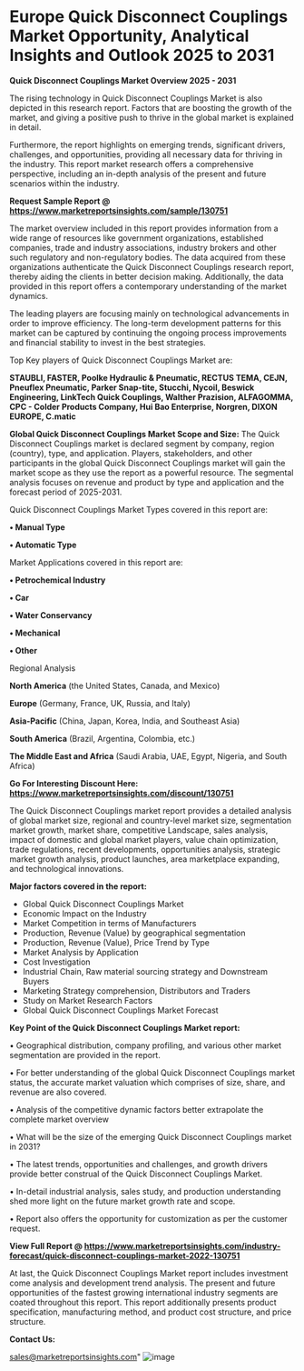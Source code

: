 # Europe Quick Disconnect Couplings Market Opportunity, Analytical Insights and Outlook 2025 to 2031

<Strong> Quick Disconnect Couplings Market Overview 2025 - 2031</strong>

The rising technology in Quick Disconnect Couplings Market is also depicted in this research report. Factors that are boosting the growth of the market, and giving a positive push to thrive in the global market is explained in detail.

Furthermore, the report highlights on emerging trends, significant drivers, challenges, and opportunities, providing all necessary data for thriving in the industry. This report market research offers a comprehensive perspective, including an in-depth analysis of the present and future scenarios within the industry.

<strong>Request Sample Report @ <a href=https://www.marketreportsinsights.com/sample/130751>https://www.marketreportsinsights.com/sample/130751</a></strong>

The market overview included in this report provides information from a wide range of resources like government organizations, established companies, trade and industry associations, industry brokers and other such regulatory and non-regulatory bodies. The data acquired from these organizations authenticate the Quick Disconnect Couplings research report, thereby aiding the clients in better decision making. Additionally, the data provided in this report offers a contemporary understanding of the market dynamics.

The leading players are focusing mainly on technological advancements in order to improve efficiency. The long-term development patterns for this market can be captured by continuing the ongoing process improvements and financial stability to invest in the best strategies.

Top Key players of Quick Disconnect Couplings Market are:

<strong>STAUBLI, FASTER, Poolke Hydraulic & Pneumatic, RECTUS TEMA, CEJN, Pneuflex Pneumatic, Parker Snap-tite, Stucchi, Nycoil, Beswick Engineering, LinkTech Quick Couplings, Walther Prazision, ALFAGOMMA, CPC - Colder Products Company, Hui Bao Enterprise, Norgren, DIXON EUROPE, C.matic</strong>

<strong><b>Global Quick Disconnect Couplings Market Scope and Size:</b></strong>
The Quick Disconnect Couplings market is declared segment by company, region (country), type, and application. Players, stakeholders, and other participants in the global Quick Disconnect Couplings market will gain the market scope as they use the report as a powerful resource. The segmental analysis focuses on revenue and product by type and application and the forecast period of 2025-2031.

Quick Disconnect Couplings Market Types covered in this report are:

<strong>• Manual Type

• Automatic Type</strong>

Market Applications covered in this report are:

<strong>• Petrochemical Industry

• Car

• Water Conservancy

• Mechanical

• Other</strong> 

Regional Analysis

<strong>North America</strong> (the United States, Canada, and Mexico)

<strong>Europe</strong> (Germany, France, UK, Russia, and Italy)

<strong>Asia-Pacific</strong> (China, Japan, Korea, India, and Southeast Asia)

<strong>South America</strong> (Brazil, Argentina, Colombia, etc.)

<strong>The Middle East and Africa</strong> (Saudi Arabia, UAE, Egypt, Nigeria, and South Africa)

<strong>Go For Interesting Discount Here: <a href=https://www.marketreportsinsights.com/discount/130751>https://www.marketreportsinsights.com/discount/130751</a></strong>

The Quick Disconnect Couplings market report provides a detailed analysis of global market size, regional and country-level market size, segmentation market growth, market share, competitive Landscape, sales analysis, impact of domestic and global market players, value chain optimization, trade regulations, recent developments, opportunities analysis, strategic market growth analysis, product launches, area marketplace expanding, and technological innovations.

<strong><b>Major factors covered in the report:</b></strong>
<ul>
  <li>Global Quick Disconnect Couplings Market </li>
  <li>Economic Impact on the Industry</li>
  <li>Market Competition in terms of Manufacturers</li>
  <li>Production, Revenue (Value) by geographical segmentation</li>
  <li>Production, Revenue (Value), Price Trend by Type</li>
  <li>Market Analysis by Application</li>
  <li>Cost Investigation</li>
  <li>Industrial Chain, Raw material sourcing strategy and Downstream Buyers</li>
  <li>Marketing Strategy comprehension, Distributors and Traders</li>
  <li>Study on Market Research Factors</li>
  <li>Global Quick Disconnect Couplings Market Forecast</li>
</ul>

<strong><b>Key Point of the Quick Disconnect Couplings Market report:</b></strong>

• Geographical distribution, company profiling, and various other market segmentation are provided in the report.

• For better understanding of the global Quick Disconnect Couplings market status, the accurate market valuation which comprises of size, share, and revenue are also covered.

• Analysis of the competitive dynamic factors better extrapolate the complete market overview

• What will be the size of the emerging Quick Disconnect Couplings market in 2031?

• The latest trends, opportunities and challenges, and growth drivers provide better construal of the Quick Disconnect Couplings Market.

• In-detail industrial analysis, sales study, and production understanding shed more light on the future market growth rate and scope.

• Report also offers the opportunity for customization as per the customer request.

<strong><b>View Full Report @ <a href=https://www.marketreportsinsights.com/industry-forecast/quick-disconnect-couplings-market-2022-130751>https://www.marketreportsinsights.com/industry-forecast/quick-disconnect-couplings-market-2022-130751</a></b></strong>


At last, the Quick Disconnect Couplings Market report includes investment come analysis and development trend analysis. The present and future opportunities of the fastest growing international industry segments are coated throughout this report. This report additionally presents product specification, manufacturing method, and product cost structure, and price structure.

<strong>Contact Us:</strong>

sales@marketreportsinsights.com"
![image](https://github.com/user-attachments/assets/44e0f06b-4563-40ac-8978-b0a98b3a7e75)
